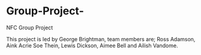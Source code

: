 # Group-Project-
NFC Group Project


This project is led by George Brightman, team members are; Ross Adamson, Aink Acrie Soe Thein, Lewis Dickson, Aimee Bell and Ailish Vandome.
